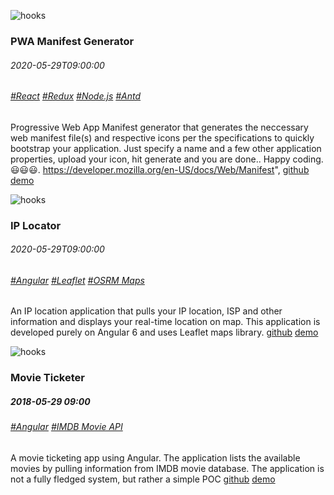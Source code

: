 ![hooks](/images/100000.png)
### PWA Manifest Generator
###### 2020-05-29T09:00:00
###### [#React](/react) [#Redux](/redux) [#Node.js](/node) [#Antd](/antd)
Progressive Web App Manifest generator that generates the neccessary web manifest file(s) and respective icons per the 
specifications to quickly bootstrap your application. Just specify a name and a few other application properties, 
upload your icon, hit generate and you are done.. Happy coding. 😃😃😃.
<a href='https://developer.mozilla.org/en-US/docs/Web/Manifest'>https://developer.mozilla.org/en-US/docs/Web/Manifest</a>",
[github](https://github.com/simonkiruku/pwa-client)
[demo](https://skdev.work/apps/pwa)

![hooks](/images/100001.png)
### IP Locator
###### 2020-05-29T09:00:00
###### [#Angular](/react) [#Leaflet](/redux) [#OSRM Maps](/node)
An IP location application that pulls your IP location, ISP and other information and displays your real-time location on map.
This application is developed purely on Angular 6 and uses Leaflet maps library.
[github](https://github.com/simonkiruku/pwa-client)
[demo](https://skdev.work/apps/pwa)

![hooks](/images/100002.png)
### Movie Ticketer
##### 2018-05-29 09:00
###### [#Angular](/react) [#IMDB Movie API](/redux)
A movie ticketing app using Angular. The application lists the available movies by pulling information from IMDB movie database. 
The application is not a fully fledged system, but rather a simple POC
[github](https://github.com/simonkiruku/pwa-client)
[demo](https://skdev.work/apps/pwa)
